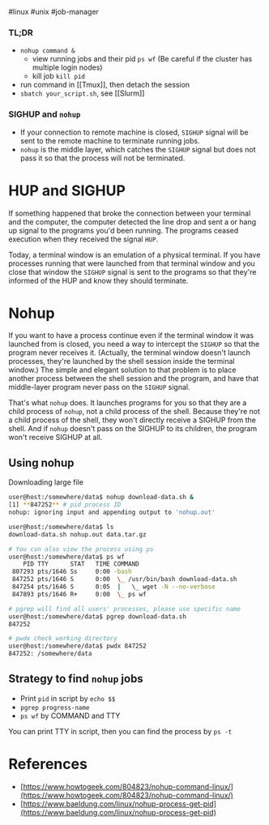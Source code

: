 #linux #unix #job-manager 

### TL;DR

- `nohup command &`
    - view running jobs and their pid `ps wf` (Be careful if the cluster has multiple login nodes)
    - kill job `kill pid`
- run command in [[Tmux]], then detach the session
- `sbatch your_script.sh`, see [[Slurm]]

### SIGHUP and `nohup`

- If your connection to remote machine is closed, `SIGHUP` signal will be sent to the remote machine to terminate running jobs.
- `nohup` is the middle layer, which catches the `SIGHUP` signal but does not pass it so that the process will not be terminated.

# HUP and SIGHUP

If something happened that broke the connection between your terminal and the computer, the computer detected the line drop and sent a or hang up signal to the programs you'd been running. The programs ceased execution when they received the signal `HUP`.

Today, a terminal window is an emulation of a physical terminal. If you have processes running that were launched from that terminal window and you close that window the `SIGHUP` signal is sent to the programs so that they're informed of the HUP and know they should terminate.

# Nohup

If you want to have a process continue even if the terminal window it was launched from is closed, you need a way to intercept the `SIGHUP` so that the program never receives it. (Actually, the terminal window doesn't launch processes, they're launched by the shell session inside the terminal window.) The simple and elegant solution to that problem is to place another process between the shell session and the program, and have that middle-layer program never pass on the `SIGHUP` signal.

That's what `nohup` does. It launches programs for you so that they are a child process of `nohup`, not a child process of the shell. Because they're not a child process of the shell, they won't directly receive a SIGHUP from the shell. And if `nohup` doesn't pass on the SIGHUP to its children, the program won't receive SIGHUP at all.

## Using nohup

Downloading large file

```bash
user@host:/somewhere/data$ nohup download-data.sh &
[1] **847252** # pid process ID
nohup: ignoring input and appending output to 'nohup.out'

user@host:/somewhere/data$ ls
download-data.sh nohup.out data.tar.gz

# You can also view the process using ps
user@host:/somewhere/data$ ps wf
    PID TTY      STAT   TIME COMMAND
 807293 pts/1646 Ss     0:00 -bash
 847252 pts/1646 S      0:00  \_ /usr/bin/bash download-data.sh
 847254 pts/1646 S      0:05  |   \_ wget -N --no-verbose 
 847893 pts/1646 R+     0:00  \_ ps wf

# pgrep will find all users' processes, please use specific name
user@host:/somewhere/data$ pgrep download-data.sh
847252

# pwdx check working directory
user@host:/somewhere/data$ pwdx 847252
847252: /somewhere/data
```

## Strategy to find `nohup` jobs

- Print `pid` in script by `echo $$`
- `pgrep progress-name`
- `ps wf` by COMMAND and TTY

You can print TTY in script, then you can find the process by `ps -t`

# References

- [https://www.howtogeek.com/804823/nohup-command-linux/](https://www.howtogeek.com/804823/nohup-command-linux/)
- [https://www.baeldung.com/linux/nohup-process-get-pid](https://www.baeldung.com/linux/nohup-process-get-pid)